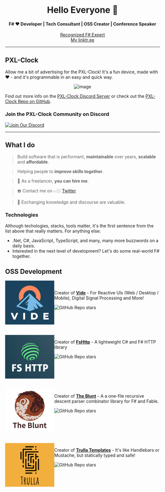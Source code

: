 <h1 align="center">Hello Everyone 👋</h1>
<h4 align="center">F# ❤️ Developer | Tech Consultant | OSS Creator | Conference Speaker</h4>

<p align="center">
    <a href="https://foundation.fsharp.org/results_applied_fsharp_2019">Recognized F# Expert</a>
    <br />
    <a href="https://linktr.ee/SchlenkR">My linktr.ee</a>
</p>

---

## PXL-Clock

Allow me a bit of advertising for the PXL-Clock! It's a fun device, made with ❤️ - and it's programmable in an easy and quick way.

<p align="center">
  <img width="340" alt="image" src="https://github.com/user-attachments/assets/4c898f7e-56ae-4a8b-be34-464ad83a5ffb" />
</p>

Find out more info on the [PXL-Clock Discord Server](https://discord.gg/KDbVdKQh5j) or check out the [PXL-Clock Repo on GitHub](https://github.com/CuminAndPotato/PXL-Clock).

<p align="center">
  <h3>Join the PXL-Clock Community on Discord</h3>
  <a href="https://discord.gg/KDbVdKQh5j">
    <img src="https://img.shields.io/badge/Discord-Join%20Server-blue?style=flat-square&logo=discord" alt="Join Our Discord">
  </a>
</p>

---

## What I do

> Build software that is performant, **maintainable** over years, **scalable** and **affordable**.

> Helping people to **improve skills together**.

> 🚀 As a freelancer, **you can hire me**.

> :phone: Contact me on 👉🏼 [Twitter](https://twitter.com/schlenkr)

> :book: Exchanging knowledge and discourse are valuable.

### Technologies

Although techologies, stacks, tools matter, it's the first sentence from the list above that really matters. For anything else:

* .Net, C#, JavaScript, TypeScript, and many, many more buzzwords on a daily basis.
* Interested in the next level of development? Let's do some real-world F# together.



## OSS Development

<img src='./img/Vide_logo.png' alt='logo' width='160' align="left" />
<br />

Creator of **[Vide](https://github.com/schlenkr/vide)** - For  Reactive UIs (Web / Desktop / Mobile), Digital Signal Processing and More!

![GitHub Repo stars](https://img.shields.io/github/stars/schlenkr/Vide?style=social)

<br clear='left' />

<br />
<br />
<img src='./img/FsHttp_logo.png' alt='logo' width='160' align="left" />

Creator of **[FsHttp](https://github.com/schlenkr/FsHttp)**  - A lightweight C# and F# HTTP library

![GitHub Repo stars](https://img.shields.io/github/stars/schlenkr/FsHttp?style=social)

<br clear='left' />



<br />
<br />
<img src='./img/TheBlunt_logo.png' alt='logo' width='160' align="left" />

Creator of **[The Blunt](https://github.com/schlenkr/TheBlunt)** - A a one-file recursive descent parser combinator library for F# and Fable.

![GitHub Repo stars](https://img.shields.io/github/stars/schlenkr/TheBlunt?style=social)

<br clear='left' />



<br />
<br />
<img src='./img/Trulla_logo.png' alt='logo' width='160' align="left" />


Creator of **[Trulla Templates](https://github.com/schlenkr/Trulla)** - It's like Handlebars or Mustache, but statically typed and safe!

![GitHub Repo stars](https://img.shields.io/github/stars/schlenkr/Trulla?style=social)

<br clear='left' />
